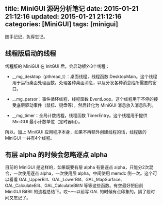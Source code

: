 title: MiniGUI 源码分析笔记
date: 2015-01-21 21:12:16
updated: 2015-01-21 21:12:16
categories: [MiniGUI]
tags: [minigui]
---

随手记记，免得忘记。

## 线程版启动的线程

线程版的 MiniGUI 在 InitGUI 后，会启动额外3个线程：

* __mg_desktop（pthread_t）：桌面线程，线程函数 DesktopMain。这个线程用于运行桌面处理函数，处理各种桌面消息，以及分发各种消息给所需要的窗口。

* __mg_parsor：事件循环线程，线程函数 EventLoop。这个线程用于不停的接受底层驱动事件（鼠标、键盘等），然后转化为 MiniGUI 消息放入消息队列。

* __mg_timer：全局计数线程，线程函数 TimerEntry。这个线程用于提供 MiniGUI 最小计数单位（定时器用）。

所以，加上 MiniGUI 应用程序本身，如果不再额外创建线程的话，线程版的 MiniGUI 一共有4个线程。

## 有层 alpha 的时候会忽略逐点 alpha

目前的 MiniGUI 是这样的，如果既要有层 alpha 有要逐点 alpha，只能分2次混合，一次使用逐点 alpha，一次使用层 alpha，中间使用 memdc 倒一次。这个可以看看 GAL_UpperBlit、GAL_LowerBlit、GAL_MapSurface、GAL_CalculateBlit、GAL_CalculateBlitN 等等这些函数。有空最好把目前 MiniGUI BitBlt 的流程总结下。哎～～以前写 GAL 的时候有点印象的，隔了段时间又忘记了。

